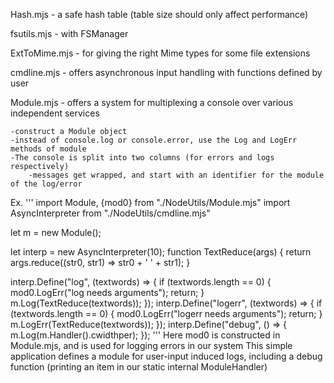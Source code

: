 
Hash.mjs - a safe hash table (table size should only affect performance)

fsutils.mjs - with FSManager

ExtToMime.mjs - for giving the right Mime types for some file extensions

cmdline.mjs - offers asynchronous input handling with functions defined by user

Module.mjs - offers a system for multiplexing a console over various independent services

	-construct a Module object
	-instead of console.log or console.error, use the Log and LogErr methods of module
	-The console is split into two columns (for errors and logs respectively)
		-messages get wrapped, and start with an identifier for the module of the log/error

Ex.
'''
import Module, {mod0} from "./NodeUtils/Module.mjs"
import AsyncInterpreter from "./NodeUtils/cmdline.mjs"

let m = new Module();

let interp = new AsyncInterpreter(10);
function TextReduce(args) {
   return args.reduce((str0, str1) => str0 + ' ' + str1);
}

interp.Define("log", (textwords) => {
  if (textwords.length == 0) { mod0.LogErr("log needs arguments"); return; }
   m.Log(TextReduce(textwords));
});
interp.Define("logerr", (textwords) => {
   if (textwords.length == 0) { mod0.LogErr("logerr needs arguments"); return; }
   m.LogErr(TextReduce(textwords));
});
interp.Define("debug", () => {
   m.Log(m.Handler().cwidthper);
});
'''
Here mod0 is constructed in Module.mjs, and is used for logging errors in our system
This simple application defines a module for user-input induced logs, including
	a debug function (printing an item in our static internal ModuleHandler)
